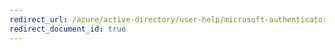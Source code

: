 ```yaml
---
redirect_url: /azure/active-directory/user-help/microsoft-authenticator-app-faq
redirect_document_id: true
---
```

